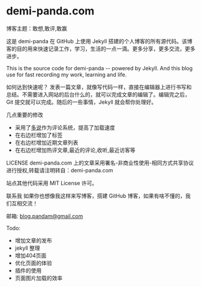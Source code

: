demi-panda.com
====

博客主题：敢想,敢评,敢赢

这是 demi-panda 在 GitHub 上使用 Jekyll 搭建的个人博客的所有源代码。该博客的目的用来快速记录工作，学习，生活的一点一滴。更多分享，更多交流，更多进步。

This is the source code for demi-panda -- powered by Jekyll. And this blog use for fast recording my work, learning and life.

如何达到快速呢？
发表一篇文章，就像写代码一样，直接在编辑器上进行书写和总结。不需要进入网站的后台什么的，就可以完成文章的编辑了。编辑完之后，Git 提交就可以完成。随后的一些事情，Jekyll 就会帮你处理好。

几点重要的修改                                                                        
* 采用了[多说](http://duoshuo.com)作为评论系统，提高了加载速度
* 在右边栏增加了标签
* 在右边栏增加近期文章列表
* 在右边栏增加热评文章,最近的评论,收听,最近访客等


LICENSE
demi-panda.com 上的文章采用署名-非商业性使用-相同方式共享协议进行授权,转载请注明转自：demi-panda.com

站点其他代码采用 MIT License 许可。

联系我
如果你也想像我这样来写博客，搭建 GitHub 博客，如果有啥不懂的，我们互相交流！

邮箱: blog.pandam@gmail.com

Todo:
* 增加文章的发布
* jekyll 整理
* 增加404页面
* 优化页面的体验
* 插件的使用
* 页面图片加载的效率

